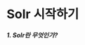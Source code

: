 # Solr 시작하기  

##### 1. Solr란 무엇인가?  

<!--stackedit_data:
eyJoaXN0b3J5IjpbMTI3NzAzMzU3NiwxOTY2NTczMjIwXX0=
-->